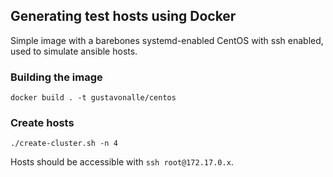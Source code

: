 ## Generating test hosts using Docker

Simple image with a barebones systemd-enabled CentOS with ssh enabled, used to simulate ansible hosts.

### Building the image

```
docker build . -t gustavonalle/centos
```

### Create hosts

```
./create-cluster.sh -n 4
```
 
Hosts should be accessible with ```ssh root@172.17.0.x```.
